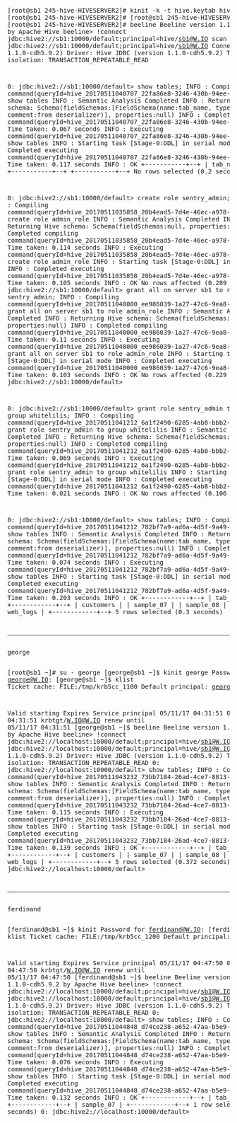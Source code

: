 <html>
<pre>

[root@sb1 245-hive-HIVESERVER2]# kinit -k -t hive.keytab hive/sb1@W.IO
[root@sb1 245-hive-HIVESERVER2]#
[root@sb1 245-hive-HIVESERVER2]#
[root@sb1 245-hive-HIVESERVER2]#
[root@sb1 245-hive-HIVESERVER2]# beeline
Beeline version 1.1.0-cdh5.9.2 by Apache Hive
beeline> !connect jdbc:hive2://sb1:10000/default;principal=hive/sb1@W.IO
scan complete in 3ms
Connecting to jdbc:hive2://sb1:10000/default;principal=hive/sb1@W.IO
Connected to: Apache Hive (version 1.1.0-cdh5.9.2)
Driver: Hive JDBC (version 1.1.0-cdh5.9.2)
Transaction isolation: TRANSACTION_REPEATABLE_READ


0: jdbc:hive2://sb1:10000/default> show tables;
INFO  : Compiling command(queryId=hive_20170511040707_22fa86e8-3246-430b-94ee-5e30bce9b6f3): show tables
INFO  : Semantic Analysis Completed
INFO  : Returning Hive schema: Schema(fieldSchemas:[FieldSchema(name:tab_name, type:string, comment:from deserializer)], properties:null)
INFO  : Completed compiling command(queryId=hive_20170511040707_22fa86e8-3246-430b-94ee-5e30bce9b6f3); Time taken: 0.067 seconds
INFO  : Executing command(queryId=hive_20170511040707_22fa86e8-3246-430b-94ee-5e30bce9b6f3): show tables
INFO  : Starting task [Stage-0:DDL] in serial mode
INFO  : Completed executing command(queryId=hive_20170511040707_22fa86e8-3246-430b-94ee-5e30bce9b6f3); Time taken: 0.117 seconds
INFO  : OK
+-----------+--+
| tab_name  |
+-----------+--+
+-----------+--+
No rows selected (0.2 seconds)


0: jdbc:hive2://sb1:10000/default> create role sentry_admin;
INFO  : Compiling command(queryId=hive_20170511035858_20b4ead5-7d4e-46ec-a978-0cfc389e64ab): create role admin_role
INFO  : Semantic Analysis Completed
INFO  : Returning Hive schema: Schema(fieldSchemas:null, properties:null)
INFO  : Completed compiling command(queryId=hive_20170511035858_20b4ead5-7d4e-46ec-a978-0cfc389e64ab); Time taken: 0.114 seconds
INFO  : Executing command(queryId=hive_20170511035858_20b4ead5-7d4e-46ec-a978-0cfc389e64ab): create role admin_role
INFO  : Starting task [Stage-0:DDL] in serial mode
INFO  : Completed executing command(queryId=hive_20170511035858_20b4ead5-7d4e-46ec-a978-0cfc389e64ab); Time taken: 0.105 seconds
INFO  : OK
No rows affected (0.289 seconds)
0: jdbc:hive2://sb1:10000/default> grant all on server sb1 to role sentry_admin;
INFO  : Compiling command(queryId=hive_20170511040000_ee986039-1a27-47c6-9ea8-8ad7b924ac13): grant all on server sb1 to role admin_role
INFO  : Semantic Analysis Completed
INFO  : Returning Hive schema: Schema(fieldSchemas:null, properties:null)
INFO  : Completed compiling command(queryId=hive_20170511040000_ee986039-1a27-47c6-9ea8-8ad7b924ac13); Time taken: 0.11 seconds
INFO  : Executing command(queryId=hive_20170511040000_ee986039-1a27-47c6-9ea8-8ad7b924ac13): grant all on server sb1 to role admin_role
INFO  : Starting task [Stage-0:DDL] in serial mode
INFO  : Completed executing command(queryId=hive_20170511040000_ee986039-1a27-47c6-9ea8-8ad7b924ac13); Time taken: 0.103 seconds
INFO  : OK
No rows affected (0.229 seconds)
0: jdbc:hive2://sb1:10000/default>


0: jdbc:hive2://sb1:10000/default> grant role sentry_admin to group whitelilis;
INFO  : Compiling command(queryId=hive_20170511041212_6a1f2490-6285-4ab8-bbb2-638484b184ed): grant role sentry_admin to group whitelilis
INFO  : Semantic Analysis Completed
INFO  : Returning Hive schema: Schema(fieldSchemas:null, properties:null)
INFO  : Completed compiling command(queryId=hive_20170511041212_6a1f2490-6285-4ab8-bbb2-638484b184ed); Time taken: 0.069 seconds
INFO  : Executing command(queryId=hive_20170511041212_6a1f2490-6285-4ab8-bbb2-638484b184ed): grant role sentry_admin to group whitelilis
INFO  : Starting task [Stage-0:DDL] in serial mode
INFO  : Completed executing command(queryId=hive_20170511041212_6a1f2490-6285-4ab8-bbb2-638484b184ed); Time taken: 0.021 seconds
INFO  : OK
No rows affected (0.106 seconds)


0: jdbc:hive2://sb1:10000/default> show tables;
INFO  : Compiling command(queryId=hive_20170511041212_782bf7a9-ad6a-4d5f-9a49-4156cd99b29a): show tables
INFO  : Semantic Analysis Completed
INFO  : Returning Hive schema: Schema(fieldSchemas:[FieldSchema(name:tab_name, type:string, comment:from deserializer)], properties:null)
INFO  : Completed compiling command(queryId=hive_20170511041212_782bf7a9-ad6a-4d5f-9a49-4156cd99b29a); Time taken: 0.074 seconds
INFO  : Executing command(queryId=hive_20170511041212_782bf7a9-ad6a-4d5f-9a49-4156cd99b29a): show tables
INFO  : Starting task [Stage-0:DDL] in serial mode
INFO  : Completed executing command(queryId=hive_20170511041212_782bf7a9-ad6a-4d5f-9a49-4156cd99b29a); Time taken: 0.203 seconds
INFO  : OK
+------------+--+
|  tab_name  |
+------------+--+
| customers  |
| sample_07  |
| sample_08  |
| w1         |
| web_logs   |
+------------+--+
5 rows selected (0.3 seconds)


<hr/>
george

[root@sb1 ~]# su - george
[george@sb1 ~]$ kinit george
Password for george@W.IO:
[george@sb1 ~]$ klist
Ticket cache: FILE:/tmp/krb5cc_1100
Default principal: george@W.IO

Valid starting     Expires            Service principal
05/11/17 04:31:51  05/12/17 04:31:51  krbtgt/W.IO@W.IO
	renew until 05/11/17 04:31:51
[george@sb1 ~]$ beeline
Beeline version 1.1.0-cdh5.9.2 by Apache Hive
beeline> !connect jdbc:hive2://localhost:10000/default;principal=hive/sb1@W.IO
scan complete in 3ms
Connecting to jdbc:hive2://localhost:10000/default;principal=hive/sb1@W.IO
Connected to: Apache Hive (version 1.1.0-cdh5.9.2)
Driver: Hive JDBC (version 1.1.0-cdh5.9.2)
Transaction isolation: TRANSACTION_REPEATABLE_READ
0: jdbc:hive2://localhost:10000/default> show tables;
INFO  : Compiling command(queryId=hive_20170511043232_73bb7184-26ad-4ce7-8813-88386b6393f1): show tables
INFO  : Semantic Analysis Completed
INFO  : Returning Hive schema: Schema(fieldSchemas:[FieldSchema(name:tab_name, type:string, comment:from deserializer)], properties:null)
INFO  : Completed compiling command(queryId=hive_20170511043232_73bb7184-26ad-4ce7-8813-88386b6393f1); Time taken: 0.115 seconds
INFO  : Executing command(queryId=hive_20170511043232_73bb7184-26ad-4ce7-8813-88386b6393f1): show tables
INFO  : Starting task [Stage-0:DDL] in serial mode
INFO  : Completed executing command(queryId=hive_20170511043232_73bb7184-26ad-4ce7-8813-88386b6393f1); Time taken: 0.139 seconds
INFO  : OK
+------------+--+
|  tab_name  |
+------------+--+
| customers  |
| sample_07  |
| sample_08  |
| w1         |
| web_logs   |
+------------+--+
5 rows selected (0.372 seconds)
0: jdbc:hive2://localhost:10000/default>


<hr/>
ferdinand

[ferdinand@sb1 ~]$ kinit
Password for ferdinand@W.IO:
[ferdinand@sb1 ~]$ klist
Ticket cache: FILE:/tmp/krb5cc_1200
Default principal: ferdinand@W.IO

Valid starting     Expires            Service principal
05/11/17 04:47:50  05/12/17 04:47:50  krbtgt/W.IO@W.IO
	renew until 05/11/17 04:47:50
[ferdinand@sb1 ~]$ beeline
Beeline version 1.1.0-cdh5.9.2 by Apache Hive
beeline>  !connect jdbc:hive2://localhost:10000/default;principal=hive/sb1@W.IO
scan complete in 3ms
Connecting to jdbc:hive2://localhost:10000/default;principal=hive/sb1@W.IO
Connected to: Apache Hive (version 1.1.0-cdh5.9.2)
Driver: Hive JDBC (version 1.1.0-cdh5.9.2)
Transaction isolation: TRANSACTION_REPEATABLE_READ
0: jdbc:hive2://localhost:10000/default> show tables;
INFO  : Compiling command(queryId=hive_20170511044848_d74ce238-a652-47aa-b5e9-a395122960b2): show tables
INFO  : Semantic Analysis Completed
INFO  : Returning Hive schema: Schema(fieldSchemas:[FieldSchema(name:tab_name, type:string, comment:from deserializer)], properties:null)
INFO  : Completed compiling command(queryId=hive_20170511044848_d74ce238-a652-47aa-b5e9-a395122960b2); Time taken: 0.076 seconds
INFO  : Executing command(queryId=hive_20170511044848_d74ce238-a652-47aa-b5e9-a395122960b2): show tables
INFO  : Starting task [Stage-0:DDL] in serial mode
INFO  : Completed executing command(queryId=hive_20170511044848_d74ce238-a652-47aa-b5e9-a395122960b2); Time taken: 0.132 seconds
INFO  : OK
+------------+--+
|  tab_name  |
+------------+--+
| sample_07  |
+------------+--+
1 row selected (0.323 seconds)
0: jdbc:hive2://localhost:10000/default>

</pre>
<html>
